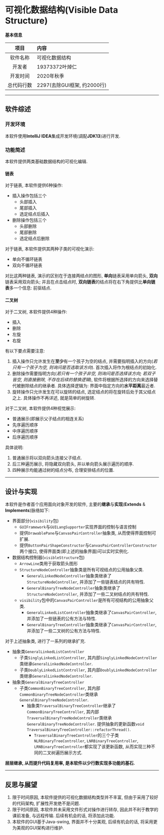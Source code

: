 # 可视化数据结构(Visible Data Structure)

**基本信息**

项目 | 内容
:----: | :---
软件名称 | 可视化数据结构
开发者 | 19373372叶焯仁
开发时间 | 2020年秋季
总代码行数 | 2297(去除GUI框架, 约2000行)

----

## 软件综述

### 开发环境

本软件使用**IntelliJ IDEA**集成开发环境(调配**JDK13**)进行开发.

### 功能简述

本软件提供两类基础数据结构的可视化编辑.

#### 链表

对于链表, 本软件提供6种操作:
* 插入操作包括三个
  * 头部插入
  * 尾部插入
  * 选定结点后插入
* 删除操作包括三个
  * 头部删除
  * 尾部删除
  * 选定结点后删除

对于链表, 本软件提供其两种子类的可视化演示:
* 单向不循环链表
* 双向不循环链表

对比这两种链表, 演示的区别在于连接两结点的图形, **单向**链表采用单向箭头, **双向**链表采用双向箭头; 并且在点击结点时, **双向链表**的结点将在右下角提供比**单向链表**多一个信息: 前驱结点.

#### 二叉树

对于二叉树, 本软件提供4种操作:
* 插入
* 删除
* 左旋
* 右旋

有以下要点需要注意:
1. 插入操作只允许发生在**至少**有一个孩子为空的结点, 并需要指明插入的方向(*若只有一个孩子为空, 则询问是否选取该方向*). 首次插入将作为根结点的初始化.
2. 删除操作需要指明方向(*若只有一个孩子非空, 则询问是否选择该方向; 若双子皆空, 则直接删除, 不存在后续的替换逻辑*), 软件将根据所选择的方向来选择替代被删除结点的继承者. 具体选择逻辑为: 界面中指定方向的**水平距离**最近者.
3. 旋转操作只允许发生在可以旋转的结点, 选定结点的将在旋转后处于其父结点之上. 具体操作不再详述, 就是简单的树旋转.

对于二叉树, 本软件提供4种视觉展示:
* 普通展示(即展示父子结点的相连关系)
* 先序遍历顺序
* 中序遍历顺序
* 后序遍历顺序

具体说明:
1. 普通展示将以双向箭头连接父子结点.
2. 后三种遍历展示, 将隐藏双向箭头, 并以单向箭头展示遍历的顺序.
3. 四种展示均能通过树的结点分布, 合理安排结点的位置.

---

## 设计与实现

本软件是作者首个应用面向对象开发的软件, 主要的**继承**与**实现**(**Extends** & **Implements**)脉络如下:

* 界面部分(`visibility`包)
  * `GUIFramework`与`GUILangSupporter`实现界面的控制与语言控制
  * 提供`DrawablePane`与`CanvasPairController`抽象类, 从而使得界面控制可扩展.
  * 提供`ButtonPairShapeConstructor`与`CanvasPairControllerConstructor`两个接口, 使得界面类(即上述的抽象界面)可以实时实例化.
* 数据结构控制器(`visibleStructure`包)
  * `ArrowLine`类用于获取箭头图形
  * `StructureNodeController`抽象类是所有可视结点的公用抽象父类.
    * `GeneralLinkedNodeController`抽象类继承了`StructureNodeController`, 并添加了一些链表结点的共有特性.
    * `GeneralBinaryTreeNodeController`抽象类继承了`StructureNodeController`, 并添加了一些二叉树结点的共有特性.
  * `visibility`包中的`CanvasPairController`是所有可视结构的公用抽象父类.
    * `GeneralLinkedListController`抽象类继承了`CanvasPairController`, 并添加了一些链表的公有方法与特性.
    * `GeneralBinaryTreeController`抽象类继承了`CanvasPairController`, 并添加了一些二叉树的公有方法与特性.

对于上述抽象类, 进行了一系列的继承扩充.
* 抽象类`GeneralLinkedListController`
  * 子类`SinglyLinkedListController`, 其内部`SinglyLinkedNodeController`类继承`GeneralLinkedNodeController`.
  * 子类`DoublyLinkedListController`, 其内部`DoublyLinkedNodeController`类继承`GeneralLinkedNodeController`.
* 抽象类`GeneralBinaryTreeController`
  * 子类`CommonBinaryTreeController`, 其内部`CommonBinaryTreeNodeController`类继承`GeneralBinaryTreeNodeController`.
    * 抽象类`TraversalBinaryTreeController`继承了`CommonBinaryTreeController`, 其内部`TraversalBinaryTreeNodeController`类继承`GeneralBinaryTreeNodeController`. 提供抽象的更新函数`void TraversalBinaryTreeController::refactorThread()`.
      * `TraversalBinaryTreeController`的三个子类`NLRBinaryTreeController`, `LNRBinaryTreeController`, `LRNBinaryTreeController`都实现了该更新函数, 从而实现三种不同的二叉树遍历展示方式.

**层层继承, 从而提升代码复用率, 是本软件以少行数实现多功能的基石.**

---

## 反思与展望

1. 限于时间原因, 本软件提供的可视化数据结构类型并不丰富, 但由于采用了较好的代码架构, 扩展性开发绝不是问题.
2. 限于时间原因, 本软件并未采用文件形式对操作进行转存, 因此并不利于教学的课前准备, 与远程传输. 后续有机会的话, 将添加此功能.
3. 本软件的GUI基于Java-swing, 界面并不十分美观, 后续有机会的话, 将采用更为美观的GUI架构进行维护.